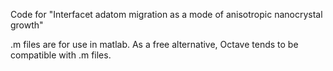 Code for "Interfacet adatom migration as a mode of anisotropic nanocrystal growth"

.m files are for use in matlab. As a free alternative, Octave tends to be compatible with .m files.
